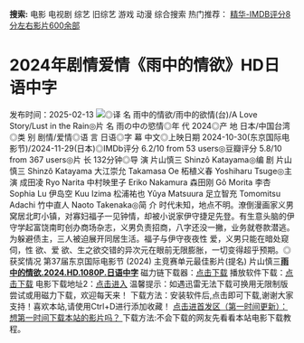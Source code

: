 **搜索:** 电影 电视剧 综艺 旧综艺 游戏 动漫 综合搜索 热门推荐： [精华-IMDB评分8分左右影片600余部](https://www.dytt8.com/html/gndy/jddy/20160320/50510.html)
# 2024年剧情爱情《雨中的情欲》HD日语中字
发布时间：2025-02-13 
![](https://img9.doubanio.com/view/photo/l_ratio_poster/public/p2910100676.jpg)◎译 名 雨中的情欲/雨中的欲情(台)/A Love Story/Lust in the Rain◎片 名 雨の中の慾情◎年 代 2024◎产 地 日本/中国台湾◎类 别 剧情/爱情◎语 言 日语◎字 幕 中文◎上映日期 2024-10-30(东京国际电影节)/2024-11-29(日本)◎IMDb评分 6.2/10 from 53 users◎豆瓣评分 5.8/10 from 367 users◎片 长 132分钟◎导 演 片山慎三 Shinzô Katayama◎编 剧 片山慎三 Shinzô Katayama 大江崇允 Takamasa Oe 柘植义春 Yoshiharu Tsuge◎主 演 成田凌 Ryo Narita 中村映里子 Eriko Nakamura 森田刚 Gô Morita 李杏 Sophia Lu 伊岛空 Kuu Izima 松浦祐也 Yûya Matsuura 足立智充 Tomomitsu Adachi 竹中直人 Naoto Takenaka◎简 介 时代未知，地点不明。潦倒漫画家义男窝居北町小镇，对寡妇福子一见钟情，却被小说家伊守捷足先登。有生意头脑的伊守学起富饶南町创办商场杂志，义男负责招商，八字还没一撇，业务就卷款潜逃。为躲避债主，三人被迫展开同居生活。福子与伊守夜夜性 爱，义男只能在暗处窥 伺，性 欲、爱 欲、生之欲交错的异次元在眼前无限膨胀，一切变得超乎预期。◎获奖情况 第37届东京国际电影节 (2024) 主竞赛单元最佳影片(提名) 片山慎三[**雨中的情欲.2024.HD.1080P.日语中字**](magnet:?xt=urn:btih:fc7299876b4f56f322dca701faa2b68948eb309a&dn=%e9%98%b3%e5%85%89%e7%94%b5%e5%bd%b1dygod.org.%e9%9b%a8%e4%b8%ad%e7%9a%84%e6%83%85%e6%ac%b2.2024.HD.1080P.%e6%97%a5%e8%af%ad%e4%b8%ad%e5%ad%97.mkv&tr=udp%3a%2f%2ftracker.opentrackr.org%3a1337%2fannounce&tr=udp%3a%2f%2fexodus.desync.com%3a6969%2fannounce) 磁力链下载器：[点击下载](https://dygod.org/js/bt.htm "qBittorrent") 播放软件下载：[点击下载](https://dygod.org/js/player.htm "PotPlayer") 电影下载地址2：[点击进入](https://dygod.org/ "阳光电影") 温馨提示：如遇迅雷无法下载可换用无限制版尝试或用磁力下载，欢迎每天来！  下载方法：安装软件后,点击即可下载,谢谢大家支持！喜欢本站,请使用Ctrl+D进行添加收藏！ [点击进首发区（第一时间更新）：想第一时间下载本站的影片吗？ ](https://www.ygdy8.net/)下载方法:不会下载的网友先看看本站电影下载教程。